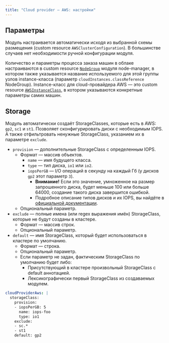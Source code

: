 ```yaml
---
title: "Сloud provider — AWS: настройки"
---
```


## Параметры

Модуль настраивается автоматически исходя из выбранной схемы размещения (custom resource `AWSClusterConfiguration`). В большинстве случаев нет необходимости ручной конфигурации модуля.

Количество и параметры процесса заказа машин в облаке настраиваются в custom resource [`NodeGroup`](../../modules/040-node-manager/cr.html#nodegroup) модуля node-manager, в котором также указывается название используемого для этой группы узлов instance-класса (параметр `cloudInstances.classReference` NodeGroup).  Instance-класс для cloud-провайдера AWS — это custom resource [`AWSInstanceClass`](cr.html#awsinstanceclass), в котором указываются конкретные параметры самих машин.

## Storage

Модуль автоматически создаёт StorageClasses, которые есть в AWS: `gp2`, `sc1` и `st1`. Позволяет сконфигурировать диски с необходимым IOPS. А также отфильтровать ненужные StorageClass, указанием их в параметре `exclude`.

* `provision` — дополнительные StorageClass с определенным IOPS.
  * Формат — массив объектов.
    * `name` — имя будущего класса.
    * `type` — тип диска, `io1` или `io2`.
    * `iopsPerGB` — I/O операций в секунду на каждый Гб (у дисков `gp2` этот параметр `3`).
      * **Внимание!** Если это значение, умноженное на размер запрошенного диска, будет меньше 100 или больше 64000, создание такого диска завершится ошибкой.
      * Подробное описание типов дисков и их IOPS, вы найдёте в [официальной документации](https://docs.aws.amazon.com/AWSEC2/latest/UserGuide/ebs-volume-types.html).
  * Опциональный параметр.
* `exclude` — полные имена (или regex выражения имён) StorageClass, которые не будут созданы в кластере.
  * Формат — массив строк.
  * Опциональный параметр.
* `default` — имя StorageClass, который будет использоваться в кластере по умолчанию.
  * Формат — строка.
  * Опциональный параметр.
  * Если параметр не задан, фактическим StorageClass по умолчанию будет либо: 
    * Присутствующий в кластере произвольный StorageClass с default аннотацией.
    * Лексикографически первый StorageClass из создаваемых модулем.

```yaml
cloudProviderAws: |
  storageClass:
    provision:
    - iopsPerGB: 5
      name: iops-foo
      type: io1
    exclude: 
    - sc.*
    - st1
    default: gp2
```
